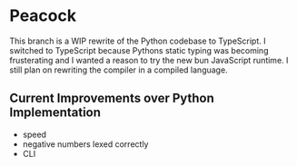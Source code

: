 # Peacock
This branch is a WIP rewrite of the Python codebase to TypeScript.
I switched to TypeScript because Pythons static typing was becoming frusterating and I wanted a reason
to try the new bun JavaScript runtime. I still plan on rewriting the compiler in a compiled language.

## Current Improvements over Python Implementation
- speed
- negative numbers lexed correctly
- CLI

